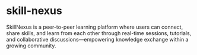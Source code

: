 # skill-nexus
SkillNexus is a peer-to-peer learning platform where users can connect, share skills, and learn from each other through real-time sessions, tutorials, and collaborative discussions—empowering knowledge exchange within a growing community.
